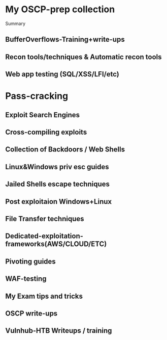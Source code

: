 # My OSCP-prep collection

Summary
 
 
BufferOverflows-Training+write-ups 
--
Recon tools/techniques & Automatic recon tools
--
Web app testing (SQL/XSS/LFI/etc)
--
Pass-cracking 
==
Exploit Search Engines
--
Cross-compiling exploits
--
Collection of Backdoors / Web Shells 
--
Linux&Windows priv esc guides 
--
Jailed Shells escape techniques
--
Post exploitaion Windows+Linux
--
File Transfer techniques
-- 
Dedicated-exploitation-frameworks(AWS/CLOUD/ETC)
--
Pivoting guides 
--
WAF-testing
-- 
My Exam tips and tricks 
--
OSCP write-ups 
--
Vulnhub-HTB Writeups / training
--
